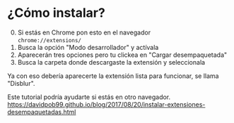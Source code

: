 # ¿Cómo instalar?
0. Si estás en Chrome pon esto en el navegador<br/>
 `chrome://extensions/`<br/>
1. Busca la opción "Modo desarrollador" y actívala<br/>
2. Aparecerán tres opciones pero tu clickea en "Cargar desempaquetada"<br/>
3. Busca la carpeta donde descargaste la extensión y seleccionala<br/>

Ya con eso debería aparecerte la extensión lista para funcionar, se llama "Disblur".

Este tutorial podría ayudarte si estás en otro navegador.
https://davidpob99.github.io/blog/2017/08/20/instalar-extensiones-desempaquetadas.html
